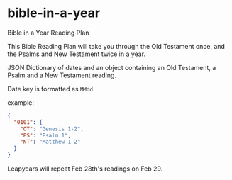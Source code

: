 # bible-in-a-year
Bible in a Year Reading Plan

This Bible Reading Plan will take you through the Old Testament once, and the Psalms and New Testament twice in a year.

JSON Dictionary of dates and an object containing an Old Testament, a Psalm and a New Testament reading. 

Date key is formatted as `MMdd`.

example: 
```JSON
{
  "0101": { 
    "OT": "Genesis 1-2", 
    "PS": "Psalm 1", 
    "NT": "Matthew 1-2" 
  }
}
```

Leapyears will repeat Feb 28th's readings on Feb 29.
